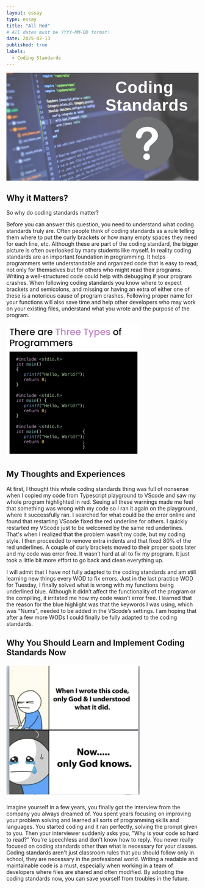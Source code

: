 ```yaml
---
layout: essay
type: essay
title: "All Red"
# All dates must be YYYY-MM-DD format!
date: 2025-02-13
published: true
labels:
  - Coding Standards
---
```


<img src="https://github.com/dominic-isaac-molina/dominic-isaac-molina.github.io/blob/main/img/0_y801mnjMytrFl8w4.png?raw=true">


## Why it Matters?

So why do coding standards matter?

Before you can answer this question, you need to understand what coding standards truly are. Often people think of coding standards as a rule telling them where to put the curly brackets or how many empty spaces they need for each line, etc. Although these are part of the coding standard, the bigger picture is often overlooked by many students like myself. In reality coding standards are an important foundation in programming. It helps programmers write understandable and organized code that is easy to read, not only for themselves but for others who might read their programs. Writing a well-structured code could help with debugging if your program crashes. When following coding standards you know where to expect brackets and semicolons, and missing or having an extra of either one of these is a notorious cause of program crashes. Following proper name for your functions will also save time and help other developers who may work on your existing files, understand what you wrote and the purpose of the program.

<img width="350px" src="https://github.com/dominic-isaac-molina/dominic-isaac-molina.github.io/blob/main/img/typesmeme.png?raw=true">

## My Thoughts and Experiences

At first, I thought this whole coding standards thing was full of nonsense when I copied my code from Typescript playground to VScode and saw my whole program highlighted in red. Seeing all these warnings made me feel that something was wrong with my code so I ran it again on the playground, where it successfully ran. I searched for what could be the error online and found that restarting VScode fixed the red underline for others. I quickly restarted my VScode just to be welcomed by the same red underlines. That's when I realized that the problem wasn’t my code, but my coding style. I then proceeded to remove extra indents and that fixed 80% of the red underlines. A couple of curly brackets moved to their proper spots later and my code was error free. It wasn’t hard at all to fix my program. It just took a little bit more effort to go back and clean everything up. 

I will admit that I have not fully adapted to the coding standards and am still learning new things every WOD to fix errors. Just in the last practice WOD for Tuesday, I finally solved what is wrong with my functions being underlined blue. Although it didn’t affect the functionality of the program or the compiling, it irritated me how my code wasn’t error free. I learned that the reason for the blue highlight was that the keywords I was using, which was "Nums", needed to be added in the VScode’s settings. I am hoping that after a few more WODs I could finally be fully adapted to the coding standards.

## Why You Should Learn and Implement Coding Standards Now

<img width="350px" src="https://github.com/dominic-isaac-molina/dominic-isaac-molina.github.io/blob/main/img/godmeme.png?raw=true">

Imagine yourself in a few years, you finally got the interview from the company you always dreamed of. You spent years focusing on improving your problem solving and learned all sorts of programming skills and languages. You started coding and it ran perfectly, solving the prompt given to you. Then your interviewer suddenly asks you, "Why is your code so hard to read?" You're speechless and don't know how to reply. You never really focused on coding standards other than what is necessary for your classes. Coding standards aren't just classroom rules that you should follow only in school, they are necessary in the professional world. Writing a readable and maintainable code is a must, especially when working in a team of developers where files are shared and often modified. By adopting the coding standards now, you can save yourself from troubles in the future. 
